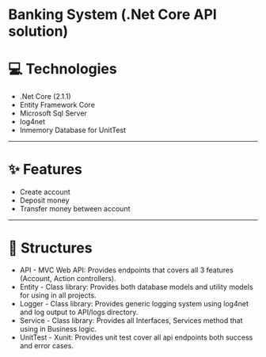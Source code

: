 # Banking System (.Net Core API solution)

# 💻 Technologies

- .Net Core (2.1.1)
- Entity Framework Core
- Microsoft Sql Server
- log4net
- Inmemory Database for UnitTest

---

# ✨ Features

- Create account
- Deposit money
- Transfer money between account

---

# 🔨 Structures

- API - MVC Web API: Provides endpoints that covers all 3 features (Account, Action controllers).
- Entity - Class library: Provides both database models and utility models for using in all projects.
- Logger - Class library: Provides generic logging system using log4net and log output to API/logs directory.
- Service - Class library: Provides all Interfaces, Services method that using in Business logic.
- UnitTest - Xunit: Provides unit test cover all api endpoints both success and error cases.
